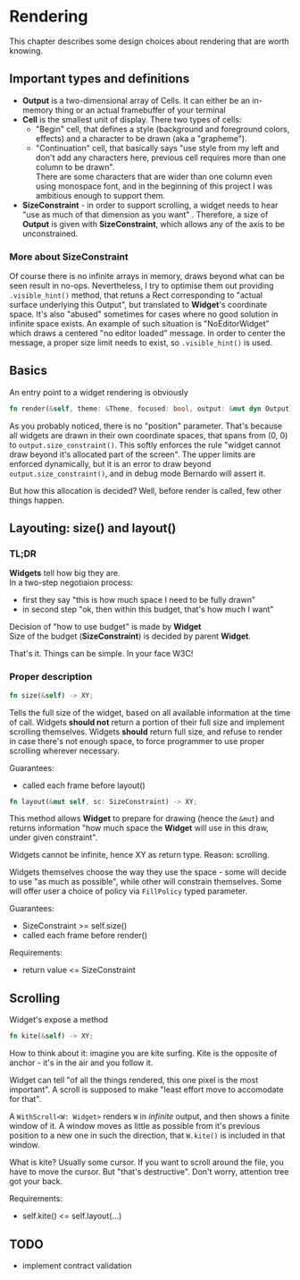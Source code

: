 # Rendering

This chapter describes some design choices about rendering that are worth knowing.

## Important types and definitions

- **Output** is a two-dimensional array of Cells. It can either be an in-memory thing or an actual framebuffer of your
  terminal
- **Cell** is the smallest unit of display. There two types of cells:
    - "Begin" cell, that defines a style (background and foreground colors, effects) and a character to be drawn (aka
      a "grapheme").
    - "Continuation" cell, that basically says "use style from my left and don't add any characters here, previous cell
      requires more than one column to be drawn".  
      There are some characters that are wider than one column even using monospace font, and in the
      beginning of this project I was ambitious enough to support them.
- **SizeConstraint** - in order to support scrolling, a widget needs to hear "use as much of that dimension as you want"
  . Therefore, a
  size of **Output** is given with **SizeConstraint**, which allows any of the axis to be unconstrained.

### More about SizeConstraint

Of course there is no infinite arrays in memory, draws beyond what can be seen result in no-ops. Nevertheless, I try
to optimise them out providing ```.visible_hint()``` method, that retuns a Rect corresponding to "actual surface
underlying this Output", but translated to **Widget**'s coordinate space.
It's also "abused" sometimes for cases where no good solution in infinite space exists. An example of such situation
is "NoEditorWidget" which draws a centered "no editor loaded" message. In order to center the message, a proper size
limit needs to exist, so ```.visible_hint()``` is used.

## Basics

An entry point to a widget rendering is obviously

```rust
fn render(&self, theme: &Theme, focused: bool, output: &mut dyn Output);
```

As you probably noticed, there is no "position" parameter. That's because all widgets are drawn in their own coordinate
spaces, that spans from (0, 0) to ```output.size_constraint()```.
This softly enforces the rule "widget cannot draw beyond it's allocated part of the screen".
The upper limits are enforced dynamically, but it is an error to draw beyond ```output.size_constraint()```, and in
debug mode
Bernardo will assert it.

But how this allocation is decided? Well, before render is called, few other things happen.

## Layouting: size() and layout()

### TL;DR

**Widgets** tell how big they are.  
In a two-step negotiaion process:

- first they say "this is how much space I need to be fully drawn"
- in second step "ok, then within this budget, that's how much I want"

Decision of "how to use budget" is made by **Widget**  
Size of the budget (**SizeConstraint**) is decided by parent **Widget**.

That's it. Things can be simple. In your face W3C!

### Proper description

```rust 
fn size(&self) -> XY;
```

Tells the full size of the widget, based on all available information at the time of call. Widgets **should not** return
a portion of their full size and implement scrolling themselves. Widgets **should** return full size, and refuse to
render in case there's not enough space, to force programmer to use proper scrolling wherever necessary.

Guarantees:

- called each frame before layout()

```rust 
fn layout(&mut self, sc: SizeConstraint) -> XY;
```

This method allows **Widget** to prepare for drawing (hence the ```&mut```) and returns information "how much space
the **Widget** will use in this draw, under given constraint".

Widgets cannot be infinite, hence XY as return type. Reason: scrolling.

Widgets themselves choose the way they use the space - some will decide to use "as much as possible", while other will
constrain themselves. Some will offer user a choice of policy via ```FillPolicy``` typed parameter.

Guarantees:

- SizeConstraint >= self.size()
- called each frame before render()

Requirements:

- return value <= SizeConstraint

## Scrolling

Widget's expose a method

```rust
fn kite(&self) -> XY;
```

How to think about it: imagine you are kite surfing. Kite is the opposite of anchor - it's in the air and you follow it.

Widget can tell "of all the things rendered, this one pixel is the most important". A scroll is supposed to make "least
effort move to accomodate for that".

A ```WithScroll<W: Widget>``` renders ```W``` in *infinite* output, and then shows a finite window of it. A window
moves as little as possible from it's previous position to a new one in such the direction, that ```W.kite()``` is
included in that window.

What is kite? Usually some cursor. If you want to scroll around the file, you have to move the cursor. But "that's
destructive". Don't worry, attention tree got your back.

Requirements:

- self.kite() <= self.layout(...)

## TODO

- implement contract validation